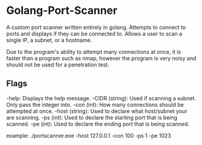 # Golang-Port-ScannerA custom port scanner written entirely in golang. Attempts to connect toports and displays if they can be connected to. Allows a user to scan asingle IP, a subnet, or a hostname.Due to the program's ability to attempt many connections at once, it isfaster than a program such as nmap, however the program is very noisy andshould not be used for a penetration test.## Flags-help: Displays the help message.-CIDR (string): Used if scanning a subnet. Only pass the integer into. -con (int): How many connections should be attempted at once.-host (string): Used to declare what host/subnet your are scanning.-ps (int): Used to declare the starting port that is being scanned.-pe (int): Used to declare the ending port that is being scanned.example: ./portscanner.exe -host 127.0.0.1 -con 100 -ps 1 -pe 1023
